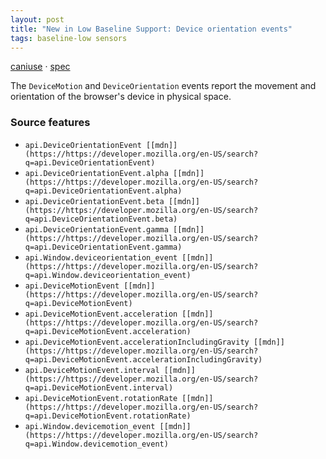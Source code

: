 ```yaml
---
layout: post
title: "New in Low Baseline Support: Device orientation events"
tags: baseline-low sensors
---
```


[caniuse](https://caniuse.com/?search=device-orientation-events) · [spec](https://w3c.github.io/deviceorientation/)

The `DeviceMotion` and `DeviceOrientation` events report the movement and orientation of the browser's device in physical space.

### Source features

- ``api.DeviceOrientationEvent [[mdn]](https://https://developer.mozilla.org/en-US/search?q=api.DeviceOrientationEvent)``
- ``api.DeviceOrientationEvent.alpha [[mdn]](https://https://developer.mozilla.org/en-US/search?q=api.DeviceOrientationEvent.alpha)``
- ``api.DeviceOrientationEvent.beta [[mdn]](https://https://developer.mozilla.org/en-US/search?q=api.DeviceOrientationEvent.beta)``
- ``api.DeviceOrientationEvent.gamma [[mdn]](https://https://developer.mozilla.org/en-US/search?q=api.DeviceOrientationEvent.gamma)``
- ``api.Window.deviceorientation_event [[mdn]](https://https://developer.mozilla.org/en-US/search?q=api.Window.deviceorientation_event)``
- ``api.DeviceMotionEvent [[mdn]](https://https://developer.mozilla.org/en-US/search?q=api.DeviceMotionEvent)``
- ``api.DeviceMotionEvent.acceleration [[mdn]](https://https://developer.mozilla.org/en-US/search?q=api.DeviceMotionEvent.acceleration)``
- ``api.DeviceMotionEvent.accelerationIncludingGravity [[mdn]](https://https://developer.mozilla.org/en-US/search?q=api.DeviceMotionEvent.accelerationIncludingGravity)``
- ``api.DeviceMotionEvent.interval [[mdn]](https://https://developer.mozilla.org/en-US/search?q=api.DeviceMotionEvent.interval)``
- ``api.DeviceMotionEvent.rotationRate [[mdn]](https://https://developer.mozilla.org/en-US/search?q=api.DeviceMotionEvent.rotationRate)``
- ``api.Window.devicemotion_event [[mdn]](https://https://developer.mozilla.org/en-US/search?q=api.Window.devicemotion_event)``
